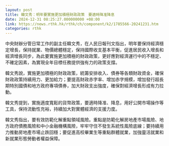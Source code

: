 ```yaml
---
layout: post
title: 韓文秀：明年要實施更加積極財政政策　要適時降准降息
date: 2024-12-31 08:25:27.000000000 +08:00
link: https://news.rthk.hk/rthk/ch/component/k2/1785566-20241231.htm
categories: rthk
---
```


中央財辦分管日常工作的副主任韓文秀，在人民日報刊文指出，明年要保持經濟穩定增長，保持就業、物價總體穩定，保持國際收支基本平衡，促進居民收入增長和經濟增長同步，為此要實施更加積極的財政政策，更好應對經濟運行中的不穩定、不確定因素，為實現全年目標任務提供強有力的政策支撐。

韓文秀說，實施更加積極的財政政策，統籌安排收入、債券等各類財政資金，確保財政政策持續用力、更加給力；要提高財政赤字率、增加赤字規模，增加發行超長期特別國債和地方政府專項債券，加大財政支出強度，確保對經濟增長形成有力拉動。

韓文秀提到，實施適度寬鬆的貨幣政策，要適時降准、降息，用好公開市場操作等工具，保持流動性充裕，持續加大對實體經濟的支援力度。

韓文秀指出，要有效防範化解重點領域風險。重點是防範化解房地產市場風險、地方政府債務風險和中小金融機構風險，牢牢守住不發生系統性風險底線；要持續用力推動房地產市場止跌回穩；要促進高校畢業生等重點群體就業，加強靈活就業和新就業形態勞動者權益保障。
